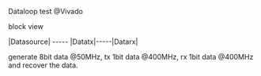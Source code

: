 Dataloop test @Vivado


block view

|Datasource|  ----- |Datatx|-----|Datarx|

generate 8bit data @50MHz,    tx 1bit data @400MHz,  rx 1bit data @400MHz and recover the data.
